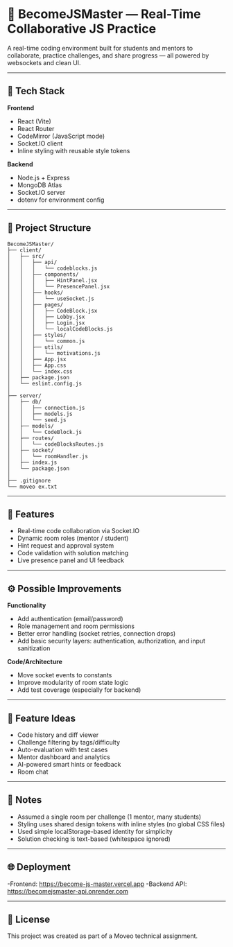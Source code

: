 # 🧠 BecomeJSMaster — Real-Time Collaborative JS Practice

A real-time coding environment built for students and mentors to collaborate, practice challenges, and share progress — all powered by websockets and clean UI.

---

## 🚀 Tech Stack

**Frontend**
- React (Vite)
- React Router
- CodeMirror (JavaScript mode)
- Socket.IO client
- Inline styling with reusable style tokens

**Backend**
- Node.js + Express
- MongoDB Atlas
- Socket.IO server
- dotenv for environment config

---

## 📁 Project Structure
```
BecomeJSMaster/
├── client/
│   ├── src/
│   │   ├── api/
│   │   │   └── codeblocks.js
│   │   ├── components/
│   │   │   ├── HintPanel.jsx
│   │   │   └── PresencePanel.jsx
│   │   ├── hooks/
│   │   │   └── useSocket.js
│   │   ├── pages/
│   │   │   ├── CodeBlock.jsx
│   │   │   ├── Lobby.jsx
│   │   │   ├── Login.jsx
│   │   │   └── localCodeBlocks.js
│   │   ├── styles/
│   │   │   └── common.js
│   │   ├── utils/
│   │   │   └── motivations.js
│   │   ├── App.jsx
│   │   ├── App.css
│   │   └── index.css
│   ├── package.json
│   └── eslint.config.js
│
├── server/
│   ├── db/
│   │   ├── connection.js
│   │   ├── models.js
│   │   └── seed.js
│   ├── models/
│   │   └── CodeBlock.js
│   ├── routes/
│   │   └── codeBlocksRoutes.js
│   ├── socket/
│   │   └── roomHandler.js
│   ├── index.js
│   └── package.json
│
├── .gitignore
└── moveo ex.txt
```
---

## 🎯 Features

- Real-time code collaboration via Socket.IO
- Dynamic room roles (mentor / student)
- Hint request and approval system
- Code validation with solution matching
- Live presence panel and UI feedback

---

## ⚙️ Possible Improvements

**Functionality**
- Add authentication (email/password)
- Role management and room permissions
- Better error handling (socket retries, connection drops)
- Add basic security layers: authentication, authorization, and input sanitization

**Code/Architecture**
- Move socket events to constants
- Improve modularity of room state logic
- Add test coverage (especially for backend)

---

## 🌟 Feature Ideas

- Code history and diff viewer
- Challenge filtering by tags/difficulty
- Auto-evaluation with test cases
- Mentor dashboard and analytics
- AI-powered smart hints or feedback
- Room chat

---

## 📝 Notes

- Assumed a single room per challenge (1 mentor, many students)
- Styling uses shared design tokens with inline styles (no global CSS files)
- Used simple localStorage-based identity for simplicity
- Solution checking is text-based (whitespace ignored)

---

## 🌐 Deployment

-Frontend: https://become-js-master.vercel.app
-Backend API: https://becomejsmaster-api.onrender.com



----



## 📄 License

This project was created as part of a Moveo technical assignment.

